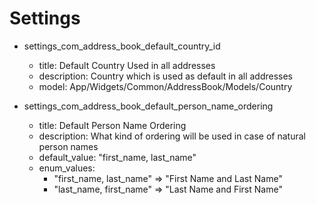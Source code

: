 # Settings

* settings_com_address_book_default_country_id
  * title: Default Country Used in all addresses
  * description: Country which is used as default in all addresses
  * model: App/Widgets/Common/AddressBook/Models/Country

* settings_com_address_book_default_person_name_ordering
  * title: Default Person Name Ordering
  * description: What kind of ordering will be used in case of natural person names
  * default_value: "first_name, last_name"
  * enum_values: 
    * "first_name, last_name" => "First Name and Last Name"
    * "last_name, first_name" => "Last Name and First Name"

